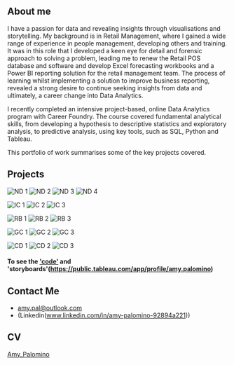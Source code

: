 ## About me 
I have a passion for data and revealing insights through visualisations and storytelling. My background is in Retail Management, where I gained a wide range of experience in people management, developing others and training. It was in this role that I developed a keen eye for detail and forensic approach to solving a problem, leading me to renew the Retail POS database and software and develop Excel forecasting workbooks and a Power BI reporting solution for the retail management team.
The process of learning whilst implementing a solution to improve business reporting, revealed a strong desire to continue seeking insights from data and ultimately, a career change into Data Analytics. 

I recently completed an intensive project-based, online Data Analytics program with Career Foundry. The course covered fundamental analytical skills, from developing a hypothesis to descriptive statistics and exploratory analysis, to predictive analysis, using key tools, such as SQL, Python and Tableau.

This portfolio of work summarises some of the key projects covered.


## Projects


![ND 1](https://user-images.githubusercontent.com/106022246/183281675-8353b34b-8f60-4f8d-8fc4-c93112a3aadb.png)
![ND 2](https://user-images.githubusercontent.com/106022246/183281677-b8b65496-59be-4cbf-b871-5f95dd432342.png)
![ND 3](https://user-images.githubusercontent.com/106022246/183281678-2328f9e7-6843-4c7c-83e1-5f83edaa4ce5.png)
![ND 4](https://user-images.githubusercontent.com/106022246/183281680-f9091174-349c-43e6-bfae-ae26c949a087.png)

![IC 1](https://user-images.githubusercontent.com/106022246/183281689-8c076489-8153-4a8d-adb0-45b8ad8d55fb.png)
![IC 2](https://user-images.githubusercontent.com/106022246/183281690-87b05e4f-643e-480c-9eb5-a73198e93a38.png)
![IC 3](https://user-images.githubusercontent.com/106022246/183281691-e471b617-175d-4e88-a981-3552a6ec5de0.png)

![RB 1](https://user-images.githubusercontent.com/106022246/183281694-1c87ffe0-ed49-482a-968a-c614e61889b1.png)
![RB 2](https://user-images.githubusercontent.com/106022246/183281697-5e078d65-25a4-4b43-afa8-5d31bb6e945b.png)
![RB 3](https://user-images.githubusercontent.com/106022246/183281698-fedb2196-bdda-4e26-b906-91b53ce8ff80.png)

![GC 1](https://user-images.githubusercontent.com/106022246/183281711-0f268edf-2a43-4484-9361-797dde951b82.png)
![GC 2](https://user-images.githubusercontent.com/106022246/183281713-ddf6f943-0aa7-4c30-a1c0-f01875ebed3d.png)
![GC 3](https://user-images.githubusercontent.com/106022246/183281714-bb9d7572-2ad8-475a-8237-f92b0aaf7e8a.png)

![CD 1](https://user-images.githubusercontent.com/106022246/183281717-5a145250-1e4b-49d9-8e68-29247d55c0b7.png)
![CD 2](https://user-images.githubusercontent.com/106022246/183281718-465e40c1-6f08-4a4d-b285-19f490a1f1fd.png)
![CD 3](https://user-images.githubusercontent.com/106022246/183281719-545c0c64-4bd9-4de6-bbba-f883103e35e8.png)

#### To see the ['code'](https://github.com/amypal) and 'storyboards'(https://public.tableau.com/app/profile/amy.palomino)

## Contact Me 
- <amy.pal@outlook.com>
- (Linkedin(www.linkedin.com/in/amy-palomino-92894a221))

## CV

[Amy_Palomino](https://github.com/amypal/amypal.github.io/files/9275636/Amy_CV.pdf)
